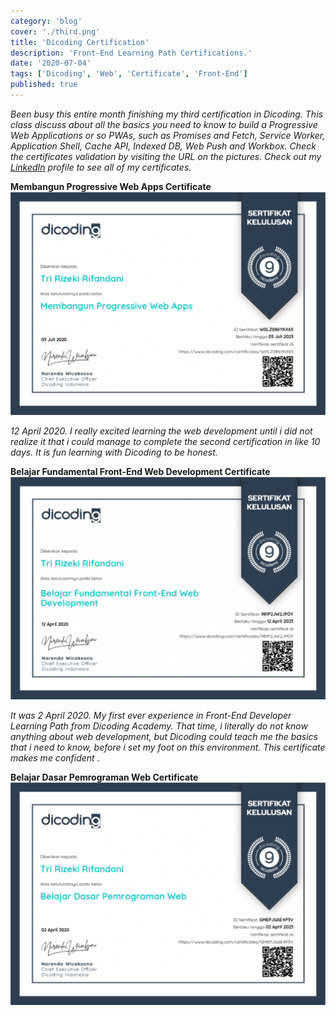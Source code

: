 ```yaml
---
category: 'blog'
cover: './third.png'
title: 'Dicoding Certification'
description: 'Front-End Learning Path Certifications.'
date: '2020-07-04'
tags: ['Dicoding', 'Web', 'Certificate', 'Front-End']
published: true
---
```


_Been busy this entire month finishing my third certification in Dicoding. This class discuss about all the basics you need to know to build a Progressive Web Applications or so PWAs, such as Promises and Fetch, Service Worker, Application Shell, Cache API, Indexed DB, Web Push and Workbox. Check the certificates validation by visiting the URL on the pictures. Check out my [LinkedIn](https://www.linkedin.com/in/rifandani/) profile to see all of my certificates._

**Membangun Progressive Web Apps Certificate**
![Membangun Progressive Web Apps Certificate by Rifandani](./third.png)

_12 April 2020. I really excited learning the web development until i did not realize it that i could manage to complete the second certification in like 10 days. It is fun learning with Dicoding to be honest._

**Belajar Fundamental Front-End Web Development Certificate**
![Belajar Fundamental Front-End Web Development Certificate by Rifandani](./second.png)

_It was 2 April 2020. My first ever experience in Front-End Developer Learning Path from Dicoding Academy. That time, i literally do not know anything about web development, but Dicoding could teach me the basics that i need to know, before i set my foot on this environment. This certificate makes me confident ._

**Belajar Dasar Pemrograman Web Certificate**
![Belajar Dasar Pemrograman Web Certificate by Rifandani](./first.png)
